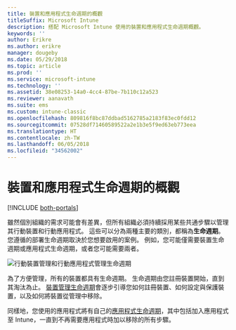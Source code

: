```yaml
---
title: 裝置和應用程式生命週期的概觀
titleSuffix: Microsoft Intune
description: 搭配 Microsoft Intune 使用的裝置和應用程式生命週期概觀。
keywords: ''
author: Erikre
ms.author: erikre
manager: dougeby
ms.date: 05/29/2018
ms.topic: article
ms.prod: ''
ms.service: microsoft-intune
ms.technology: ''
ms.assetid: 38e08253-14a0-4cc4-87be-7b110c12a523
ms.reviewer: aanavath
ms.suite: ems
ms.custom: intune-classic
ms.openlocfilehash: 809816f8bc87ddbad5162785a2183f83ec0fdd12
ms.sourcegitcommit: 07528df71460589522a2e1b3e5f9ed63eb773eea
ms.translationtype: HT
ms.contentlocale: zh-TW
ms.lasthandoff: 06/05/2018
ms.locfileid: "34562002"
---
```

# <a name="overview-of-device-and-app-lifecycles"></a>裝置和應用程式生命週期的概觀

[!INCLUDE [both-portals](./includes/note-for-both-portals.md)]

雖然個別組織的需求可能會有差異，但所有組織必須持續採用某些共通步驟以管理其行動裝置和行動應用程式。 這些可以分為兩種主要的類別，都稱為**生命週期**。 您遵循的部署生命週期取決於您想要啟用的案例。 例如，您可能僅需要裝置生命週期或應用程式生命週期，或者您可能需要兩者。

![行動裝置管理和行動應用程式管理生命週期](./media/device-app-lifecycle.png)

為了方便管理，所有的裝置都具有生命週期。 生命週期由您註冊裝置開始，直到其淘汰為止。 [裝置管理生命週期](device-lifecycle.md)會逐步引導您如何註冊裝置、如何設定與保護裝置，以及如何將裝置從管理中移除。

同樣地，您使用的應用程式將有自己的[應用程式生命週期](app-lifecycle.md)，其中包括加入應用程式至 Intune，一直到不再需要應用程式時加以移除的所有步驟。
